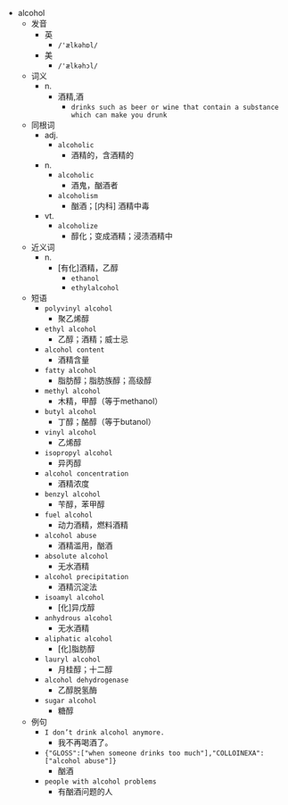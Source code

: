 - alcohol
  - 发音
    - 英
      - `/'ælkəhɒl/`
    - 美
      - `/'ælkəhɔl/`
  - 词义
    - n.
      - 酒精,酒
        - `drinks such as beer or wine that contain a substance which can make you drunk`
  - 同根词
    - adj.
      - `alcoholic`
        - 酒精的，含酒精的
    - n.
      - `alcoholic`
        - 酒鬼，酗酒者
      - `alcoholism`
        - 酗酒；[内科] 酒精中毒
    - vt.
      - `alcoholize`
        - 醇化；变成酒精；浸渍酒精中
  - 近义词
    - n.
      - [有化]酒精，乙醇
        - `ethanol`
        - `ethylalcohol`
  - 短语
    - `polyvinyl alcohol`
      - 聚乙烯醇 
    - `ethyl alcohol`
      - 乙醇；酒精；威士忌 
    - `alcohol content`
      - 酒精含量 
    - `fatty alcohol`
      - 脂肪醇；脂肪族醇；高级醇 
    - `methyl alcohol`
      - 木精，甲醇（等于methanol） 
    - `butyl alcohol`
      - 丁醇；酪醇（等于butanol） 
    - `vinyl alcohol`
      - 乙烯醇 
    - `isopropyl alcohol`
      - 异丙醇 
    - `alcohol concentration`
      - 酒精浓度 
    - `benzyl alcohol`
      - 苄醇，苯甲醇 
    - `fuel alcohol`
      - 动力酒精，燃料酒精 
    - `alcohol abuse`
      - 酒精滥用，酗酒 
    - `absolute alcohol`
      - 无水酒精 
    - `alcohol precipitation`
      - 酒精沉淀法 
    - `isoamyl alcohol`
      - [化]异戊醇 
    - `anhydrous alcohol`
      - 无水酒精 
    - `aliphatic alcohol`
      - [化]脂肪醇 
    - `lauryl alcohol`
      - 月桂醇；十二醇 
    - `alcohol dehydrogenase`
      - 乙醇脱氢酶 
    - `sugar alcohol`
      - 糖醇 
  - 例句
    - `I don’t drink alcohol anymore.`
      - 我不再喝酒了。
    - `{"GLOSS":["when someone drinks too much"],"COLLOINEXA":["alcohol abuse"]}`
      - 酗酒
    - `people with alcohol problems`
      - 有酗酒问题的人

